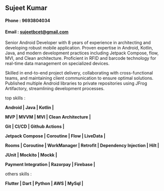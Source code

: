 ##   Sujeet Kumar
####  Phone : 9693804034
####  Email : sujeetbcet@gmail.com

Senior Android Developer with 8 years of experience in architecting and developing robust mobile application. Proven expertise in Android, Kotlin, Java, and modern development practices including Jetpack Compose, flow, MVI, and Clean architecture. Proficient in RFID and barcode technology for real-time data management on specialized devices.

Skilled in end-to-end project delivery, collaborating with cross-functional teams, and maintaining client communication to ensure optimal solutions. Published multiple Android libraries to private repositories using JFrog Artifactory, streamlining development processes.

top skills : <p>
**Android | Java | Kotlin |**  <p>
**MVP | MVVM | MVI | Clean Architecture |**  <p>
**Git | CI/CD | Github Actions |**  <p>
**Jetpack Compose | Coroutine | Flow | LiveData |**  <p>
**Rooms | Coroutine | WorkManager | Retrofit | Dependency Injection | Hilt |**  <p>
**JUnit | Mockito | Mockk |**  <p>
**Payment Integration | Razorpay | Firebase |**  <p>

others skills : <p>
**Flutter | Dart | Python | AWS | MySql |**  <p>


<!--
**tagsujeet/tagsujeet** is a ✨ _special_ ✨ repository because its `README.md` (this file) appears on your GitHub profile.

Here are some ideas to get you started:

- 🔭 I’m currently working on ...
- 🌱 I’m currently learning ...
- 👯 I’m looking to collaborate on ...
- 🤔 I’m looking for help with ...
- 💬 Ask me about ...
- 📫 How to reach me: ...
- 😄 Pronouns: ...
- ⚡ Fun fact: ...
-->
